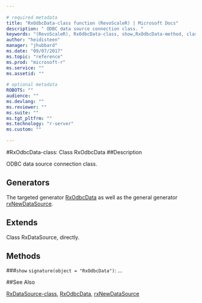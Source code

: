 ```yaml
--- 
 
# required metadata 
title: "RxOdbcData-class function (RevoScaleR) | Microsoft Docs" 
description: " ODBC data source connection class. " 
keywords: "(RevoScaleR), RxOdbcData-class, show,RxOdbcData-method, classes" 
author: "heidisteen" 
manager: "jhubbard" 
ms.date: "09/07/2017" 
ms.topic: "reference" 
ms.prod: "microsoft-r" 
ms.service: "" 
ms.assetid: "" 
 
# optional metadata 
ROBOTS: "" 
audience: "" 
ms.devlang: "" 
ms.reviewer: "" 
ms.suite: "" 
ms.tgt_pltfrm: "" 
ms.technology: "r-server" 
ms.custom: "" 
 
--- 
```

 
 
 
 
 #RxOdbcData-class: Class RxOdbcData 
 ##Description
 
ODBC data source connection class.
 
 
 ## Generators 

 
The targeted generator [RxOdbcData](RxOdbcData.md) as well as the general generator
[rxNewDataSource](rxNew.md).
 
 ## Extends 

 
Class RxDataSource, directly.
 
 ## Methods 

 


###`show`
`signature(object = "RxOdbcData")`: ...



 

 
 
 
 ##See Also
 
[RxDataSource-class](RxDataSource-class.md),
[RxOdbcData](RxOdbcData.md),
[rxNewDataSource](rxNew.md)
   
 
